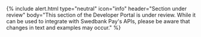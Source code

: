 {% include alert.html type="neutral" icon="info" header="Section under review"
body="This section of the Developer Portal is under review. While it can be used
to integrate with Swedbank Pay's APIs, please be aware that changes in text and
examples may occur." %}
